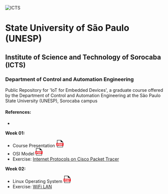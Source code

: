![ICTS](./images/unesp_sorocaba.jpg)
# State University of São Paulo (UNESP)
## Institute of Science and Technology of Sorocaba (ICTS)
### Department of Control and Automation Engineering
Public Repository for 'IoT for Embedded Devices', a graduate course offered by the Department of Control and Automation Engineering at the São Paulo State University (UNESP), Sorocaba campus

#### References:
*

**Week 01:** 
* Course Presentation <a href="lessons/week_01/week_01_Course_Presentation_IoT_Dhiego.pdf"> <img src="images/pdf_logo1.png" alt="PDF" width="23" height="23" /> </a>
* OSI Model <a href="lessons/week_01/week_01_OSI_Model_IoT_Dhiego.pdf"> <img src="images/pdf_logo1.png" alt="PDF" width="23" height="23" /> </a>
* Exercise: [Internet Protocols on Cisco Packet Tracer](lessons/week_01/sources/) 

**Week 02:** 
* Linux Operating System <a href="lessons/week_02/week_02_Linux_Operating_System_IoT_Dhiego.pdf"> <img src="images/pdf_logo1.png" alt="PDF" width="23" height="23" /> </a>
* Exercise: [WiFi LAN](lessons/week_02/sources) 

